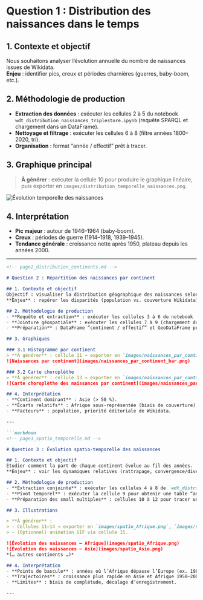 
<!-- page1_distribution_temporelle.md -->

# Question 1 : Distribution des naissances dans le temps

## 1. Contexte et objectif  
Nous souhaitons analyser l’évolution annuelle du nombre de naissances issues de Wikidata.  
**Enjeu** : identifier pics, creux et périodes charnières (guerres, baby-boom, etc.).

## 2. Méthodologie de production  
- **Extraction des données** : exécuter les cellules 2 à 5 du notebook `wdt_distribution_naissances_triplestore.ipynb` (requête SPARQL et chargement dans un DataFrame).  
- **Nettoyage et filtrage** : exécuter les cellules 6 à 8 (filtre années 1800–2020, tri).  
- **Organisation** : format “année / effectif” prêt à tracer.

## 3. Graphique principal  
> **À générer** : exécuter la cellule 10 pour produire le graphique linéaire, puis exporter en `images/distribution_temporelle_naissances.png`.  

![Évolution temporelle des naissances](images/naissances_distribution_10ans_genre.jpg)

## 4. Interprétation  
- **Pic majeur** : autour de 1946–1964 (baby-boom).  
- **Creux** : périodes de guerre (1914–1918, 1939–1945).  
- **Tendance générale** : croissance nette après 1950, plateau depuis les années 2000.

---

```markdown
<!-- page2_distribution_continents.md -->

# Question 2 : Répartition des naissances par continent

## 1. Contexte et objectif  
Objectif : visualiser la distribution géographique des naissances selon les continents.  
**Enjeu** : repérer les disparités (population vs. couverture Wikidata).

## 2. Méthodologie de production  
- **Requête et extraction** : exécuter les cellules 3 à 6 du notebook `wdt_distribution_continents_triplestore.ipynb` (récupération des effectifs par continent).  
- **Jointure géospatiale** : exécuter les cellules 7 à 9 (chargement du GeoJSON et fusion avec les comptes).  
- **Préparation** : DataFrame “continent / effectif” et GeoDataFrame prêt à tracer.

## 3. Graphiques  

### 3.1 Histogramme par continent  
> **À générer** : cellule 11 → exporter en `images/naissances_par_continent_bar.png`.  
![Naissances par continent](images/naissances_par_continent_bar.png)

### 3.2 Carte choroplèthe  
> **À générer** : cellule 13 → exporter en `images/naissances_par_continent_map.png`.  
![Carte choroplèthe des naissances par continent](images/naissances_par_continent_map.png)

## 4. Interprétation  
- **Continent dominant** : Asie (> 50 %).  
- **Écarts relatifs** : Afrique sous-représentée (biais de couverture).  
- **Facteurs** : population, priorité éditoriale de Wikidata.

---

```markdown
<!-- page3_spatio_temporelle.md -->

# Question 3 : Évolution spatio-temporelle des naissances

## 1. Contexte et objectif  
Étudier comment la part de chaque continent évolue au fil des années.  
**Enjeu** : voir les dynamiques relatives (rattrapage, convergence/divergence).

## 2. Méthodologie de production  
- **Extraction conjointe** : exécuter les cellules 4 à 8 de `wdt_distribution_naissances_triplestore.ipynb` modifiées pour inclure le continent.  
- **Pivot temporel** : exécuter la cellule 9 pour obtenir une table “année × continent”.  
- **Préparation des small multiples** : cellules 10 à 12 pour tracer un graphique par continent (ou créer une animation).

## 3. Illustrations  

> **À générer** :  
> - Cellules 11–14 → exporter en `images/spatio_Afrique.png`, `images/spatio_Asie.png`, etc.  
> - (Optionnel) animation GIF via cellule 15.

![Évolution des naissances – Afrique](images/spatio_Afrique.png)  
![Évolution des naissances – Asie](images/spatio_Asie.png)  
*(… autres continents …)*

## 4. Interprétation  
- **Points de bascule** : années où l’Afrique dépasse l’Europe (ex. 1980).  
- **Trajectoires** : croissance plus rapide en Asie et Afrique 1950–2000.  
- **Limites** : biais de complétude, décalage d’enregistrement.

---
